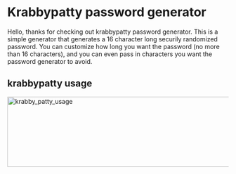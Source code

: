 # Krabbypatty password generator
Hello, thanks for checking out krabbypatty password generator.  This is a simple generator that generates a 16 character long securily randomized password.  You can customize how long you want the password (no more than 16 characters), and you can even pass in characters you want the password generator to avoid.

## krabbypatty usage
<img width="870" height="160" alt="krabby_patty_usage" src="https://github.com/user-attachments/assets/ebfba468-5e3a-4153-a6fd-592633d67486" />
